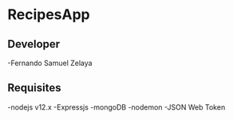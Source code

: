 # RecipesApp


## Developer
-Fernando Samuel Zelaya

## Requisites

-nodejs v12.x
-Expressjs
-mongoDB
-nodemon
-JSON Web Token





